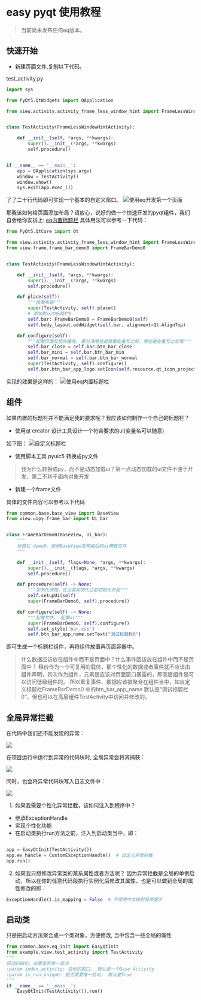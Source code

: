 # easy pyqt 使用教程

> 当前尚未发布任何eq版本。

## 快速开始

- 新建页面文件,复制以下代码。

test_activity.py

```python
import sys

from PyQt5.QtWidgets import QApplication

from view.activity.activity_frame_less_window_hint import FrameLessWindowHintActivity


class TestActivity(FrameLessWindowHintActivity):

    def __init__(self, *args, **kwargs):
        super().__init__(*args, **kwargs)
        self.procedure()


if __name__ == '__main__':
    app = QApplication(sys.argv)
    window = TestActivity()
    window.show()
    sys.exit(app.exec_())
```
了了二十行代码即可实现一个基本的自定义窗口。
![使用eq开发第一个页面](../img/教程第一个页面.png)

那我该如何给页面添加布局？请放心，说好的做一个快速开发的pyqt组件，我们自会给你安排上: [eq内置标题栏]()
具体用法可以参考一下代码：
```python
from PyQt5.QtCore import Qt

from view.activity.activity_frame_less_window_hint import FrameLessWindowHintActivity
from view.frame.frame_bar_demo0 import FrameBarDemo0


class TestActivity(FrameLessWindowHintActivity):

    def __init__(self, *args, **kwargs):
        super().__init__(*args, **kwargs)
        self.procedure()

    def place(self):
        """放置布局"""
        super(TestActivity, self).place()
        # 添加默认的标题栏0 
        self.bar: FrameBarDemo0 = FrameBarDemo0(self)
        self.body_layout.addWidget(self.bar, alignment=Qt.AlignTop)

    def configure(self):
        """配置页面及控件属性, 要分清哪些是需要在重写之前，哪些是在重写之后哦"""
        self.bar_close = self.bar.btn_bar_close
        self.bar_mini = self.bar.btn_bar_min
        self.bar_normal = self.bar.btn_bar_normal
        super(TestActivity, self).configure()
        self.bar.btn_bar_app_logo.setIcon(self.resource.qt_icon_project_png)
```
实现的效果是这样的：
![使用eq内置标题栏](../img/使用eq内置标题栏.gif)

## 组件

如果内置的标题栏并不能满足我的要求呢？我应该如何制作一个自己的标题栏？

- 使用qt creator 设计工具设计一个符合要求的ui(变量名可以随意)

如下图：
![自定义标题栏](../img/0x04设计自定义标题栏.PNG)

- 使用脚本工具 pyuic5 转换成py文件
> 我为什么转换成py，而不是动态加载ui？第一点动态加载的ui文件不便于开发，第二不利于面向对象开发
- 新建一个frame文件

具体的文件内容可以参考以下代码
```python
from common.base.base_view import BaseView
from view.uipy.frame_bar import Ui_bar


class FrameBarDemo0(BaseView, Ui_bar):
    """
    标题栏 demo0，继承BaseView及转换后的ui模板文件
    """

    def __init__(self, flags=None, *args, **kwargs):
        super().__init__(flags, *args, **kwargs)
        self.procedure()

    def procedure(self) -> None:
        """实例化流程，在父类实例化之前初始化布局"""
        self.setupUi(self)
        super(FrameBarDemo0, self).procedure()

    def configure(self) -> None:
        """配置文件， 配置ui"""
        super(FrameBarDemo0, self).configure()
        self.set_style('bar.css')
        self.btn_bar_app_name.setText("测试标题栏0")
```

即可生成一个标题栏组件，再将组件放置再页面容器中。
> 什么数据应该放在组件中而不是页面中？什么事件因该放在组件中而不是页面中？
> 租价作为一个可复用的载体，那个性化的数据或者事件就不应该由组件声明，其次作为组件，元素是应该对页面窗口暴露的，即高层组件是可以访问低级组件的。
> 所以重复事件、数据应该被聚合在组件当中，如自定义标题栏FrameBarDemo0 中的btn_bar_app_name 默认是“测试标题栏0”，但也可以在高层组件TestActivity中访问并修改的。

## 全局异常拦截

在代码中我们还不能发现的异常：

![](../img/0x10未捕获除零异常.png)

在项目运行中运行到异常的代码块时, 全局异常会将其捕获：

![](../img/0x11除零异常被捕获.png)

同时，也会将异常代码块写入日志文件中：

![](../img/0x12除零异常被捕获并写入日志.png)

1. 如果我需要个性化异常拦截，该如何注入到程序中？
- 继承ExceptionHandle
- 实现个性化功能
- 在启动类执行run方法之前，注入到启动类当中，即：
```python

app = EasyQtInit(TestActivity())
app.ex_handle = CustomExceptionHandle()  # 自定义异常拦截
app.run()
```
2. 如果我只想修改异常类的某系属性或者方法呢？
因为异常拦截是全局的单例启动，所以在你的任意代码段执行实例化后修改其属性，也是可以做到全局的属性修改的即：
```python
ExceptionHandle().is_mapping = False  # 不使用中文映射异常提示
```

## 启动类

只是把启动方法聚合成一个类对象，方便修改, 当中包含一些全局的属性
```python
from common.base.eq_init import EasyQtInit
from example.view.test_activity import TestActivity
"""
启动初始化，设置是否唯一启动
:param index_activity: 启动的窗口， 默认是一个Base Activity
:param is_run_unique: 是否需要唯一启动， 默认是True
"""
if __name__ == '__main__':
    EasyQtInit(TestActivity()).run()
```



    

